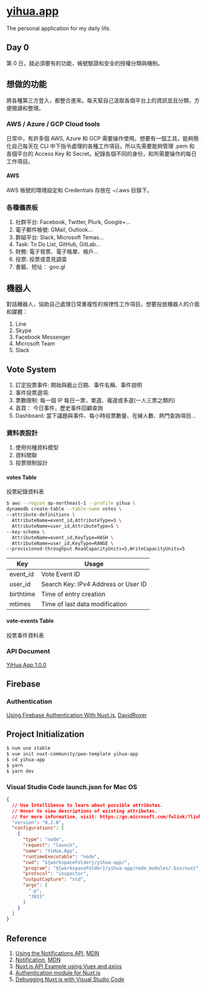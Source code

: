 # [yihua.app](https://yihua.app/)

The personal application for my daily life.

## Day 0

第 0 日，就必須要有的功能，帳號驗證和安全的授權分類與機制。

## 想做的功能

將各種第三方登入，都整合進來。每天幫自己汲取各個平台上的資訊並且分類，方便閱讀和整理。

### AWS / Azure / GCP Cloud tools

日常中，有許多個 AWS, Azure 和 GCP 需要操作使用。想要有一個工具，能夠簡化自己每天在 CLI 中下指令處理的各種工作項目。所以先需要能夠管理 .pem 和各個平台的 Access Key 和 Secret。紀錄各個不同的身份，和所需要操作的每日工作項目。

#### AWS

AWS 帳號的環境設定和 Credentials 存放在 ~/.aws 目錄下。

### 各種儀表板

1. 社群平台: Facebook, Twitter, Plurk, Google+...
2. 電子郵件帳號: GMail, Outlook...
3. 群組平台: Slack, Microsoft Temas...
4. Task: To Do List, GitHub, GitLab...
5. 財務: 電子發票、電子帳單、帳戶...
6. 投票: 投票或意見調查
7. 書籤、短址： goo.gl

## 機器人

對話機器人，協助自己處理日常重複性的規律性工作項目。想要投放機器人的介面和媒體：

1. Line
2. Skype
3. Facebook Messenger
4. Microsoft Team
5. Slack

## Vote System

1. 訂定投票事件: 開始與截止日期、事件名稱、事件說明
2. 事件投票選項: 
3. 票數限制: 每一個 IP 每日一票，單選、複選或多選(一人三票之類的)
4. 首頁： 今日事件，歷史事件回顧查詢
5. Dashboard: 當下議題與事件、每小時投票數量、在線人數、熱門查詢項目...

### 資料表設計

1. 使用何種資料模型
2. 資料關聯
3. 投票限制設計

#### votes Table

投票紀錄資料表

``` bash
$ aws --region ap-northeast-1 --profile yihua \
dynamodb create-table --table-name votes \
--attribute-definitions \
  AttributeName=event_id,AttributeType=S \
  AttributeName=user_id,AttributeType=S \
--key-schema \
  AttributeName=event_id,KeyType=HASH \
  AttributeName=user_id,KeyType=RANGE \
--provisioned-throughput ReadCapacityUnits=5,WriteCapacityUnits=5
```

Key | Usage
-|-
event_id | Vote Event ID
user_id | Search Key: IPv4 Address or User ID
birthtime | Time of entry creation
mtimes | Time of last data modification

#### vote-events Table

投票事件資料表

### API Document

[YiHua App 1.0.0](https://app.swaggerhub.com/apis/yihua1218/yihua.app/1.0.0)

## Firebase

### Authentication

[Using Firebase Authentication With Nuxt.js](https://www.davidroyer.me/blog/using-firebase-authentication-with-nuxtjs), [DavidRoyer](https://www.davidroyer.me/)

## Project Initialization

``` bash
$ nvm use stable
$ vue init nuxt-community/pwa-template yihua-app
$ cd yihua-app
$ yarn
$ yarn dev
```

### Visual Studio Code launch.json for Mac OS

``` json
{
  // Use IntelliSense to learn about possible attributes.
  // Hover to view descriptions of existing attributes.
  // For more information, visit: https://go.microsoft.com/fwlink/?linkid=830387
  "version": "0.2.0",
  "configurations": [
    {
      "type": "node",
      "request": "launch",
      "name": "YiHua.App",
      "runtimeExecutable": "node",
      "cwd": "${workspaceFolder}/yihua-app/",
      "program": "${workspaceFolder}/yihua-app/node_modules/.bin/nuxt",
      "protocol": "inspector",
      "outputCapture": "std",
      "args": [
        "-p",
        "3015"
      ]
    }
  ]
}
```

## Reference

1. [Using the Notifications API](https://developer.mozilla.org/en-US/docs/Web/API/Notifications_API/Using_the_Notifications_API), [MDN](https://developer.mozilla.org/en-US/)
2. [Notification](https://developer.mozilla.org/zh-TW/docs/Web/API/notification), [MDN](https://developer.mozilla.org/en-US/)
3. [Nuxt.js API Example using Vuex and axios](https://github.com/davidroyer/nuxt-api-example)
4. [Authentication module for Nuxt.js](https://github.com/nuxt-community/auth-module)
5. [Debugging Nuxt.js with Visual Studio Code](https://codeburst.io/debugging-nuxt-js-with-visual-studio-code-724920140b8f)
